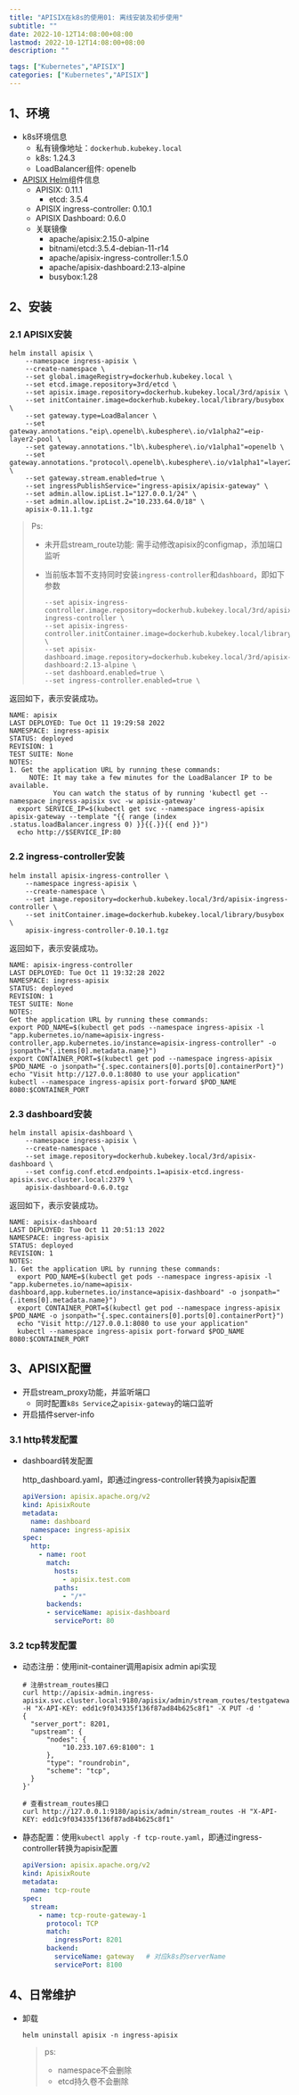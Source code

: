 ```yaml
---
title: "APISIX在k8s的使用01: 离线安装及初步使用"
subtitle: ""
date: 2022-10-12T14:08:00+08:00
lastmod: 2022-10-12T14:08:00+08:00
description: ""

tags: ["Kubernetes","APISIX"]
categories: ["Kubernetes","APISIX"]
---
```


## 1、环境

- k8s环境信息
  - 私有镜像地址：`dockerhub.kubekey.local`
  - k8s: 1.24.3
  - LoadBalancer组件: openelb
- [APISIX Helm](https://github.com/apache/apisix-helm-chart)组件信息
  - APISIX: 0.11.1
    - etcd: 3.5.4
  - APISIX ingress-controller: 0.10.1
  - APISIX Dashboard: 0.6.0
  - 关联镜像
    - apache/apisix:2.15.0-alpine
    - bitnami/etcd:3.5.4-debian-11-r14
    - apache/apisix-ingress-controller:1.5.0
    - apache/apisix-dashboard:2.13-alpine
    - busybox:1.28

## 2、安装

### 2.1 APISIX安装

```shell
helm install apisix \
	--namespace ingress-apisix \
	--create-namespace \
	--set global.imageRegistry=dockerhub.kubekey.local \
	--set etcd.image.repository=3rd/etcd \
	--set apisix.image.repository=dockerhub.kubekey.local/3rd/apisix \
	--set initContainer.image=dockerhub.kubekey.local/library/busybox \
	--set gateway.type=LoadBalancer \
	--set gateway.annotations."eip\.openelb\.kubesphere\.io/v1alpha2"=eip-layer2-pool \
	--set gateway.annotations."lb\.kubesphere\.io/v1alpha1"=openelb \
	--set gateway.annotations."protocol\.openelb\.kubesphere\.io/v1alpha1"=layer2 \
	--set gateway.stream.enabled=true \
	--set ingressPublishService="ingress-apisix/apisix-gateway" \
	--set admin.allow.ipList.1="127.0.0.1/24" \
	--set admin.allow.ipList.2="10.233.64.0/18" \
	apisix-0.11.1.tgz
```

> Ps:
>
> - 未开启stream_route功能: 需手动修改apisix的configmap，添加端口监听
>
> - 当前版本暂不支持同时安装`ingress-controller`和`dashboard`，即如下参数
>
>   ```
>   --set apisix-ingress-controller.image.repository=dockerhub.kubekey.local/3rd/apisix-ingress-controller \
>   --set apisix-ingress-controller.initContainer.image=dockerhub.kubekey.local/library/busybox \
>   --set apisix-dashboard.image.repository=dockerhub.kubekey.local/3rd/apisix-dashboard:2.13-alpine \
>   --set dashboard.enabled=true \
>   --set ingress-controller.enabled=true \
>   ```

返回如下，表示安装成功。

```
NAME: apisix
LAST DEPLOYED: Tue Oct 11 19:29:58 2022
NAMESPACE: ingress-apisix
STATUS: deployed
REVISION: 1
TEST SUITE: None
NOTES:
1. Get the application URL by running these commands:
     NOTE: It may take a few minutes for the LoadBalancer IP to be available.
           You can watch the status of by running 'kubectl get --namespace ingress-apisix svc -w apisix-gateway'
  export SERVICE_IP=$(kubectl get svc --namespace ingress-apisix apisix-gateway --template "{{ range (index .status.loadBalancer.ingress 0) }}{{.}}{{ end }}")
  echo http://$SERVICE_IP:80
```

### 2.2 ingress-controller安装

```shell
helm install apisix-ingress-controller \
	--namespace ingress-apisix \
	--create-namespace \
	--set image.repository=dockerhub.kubekey.local/3rd/apisix-ingress-controller \
	--set initContainer.image=dockerhub.kubekey.local/library/busybox \
	apisix-ingress-controller-0.10.1.tgz
```

返回如下，表示安装成功。

```
NAME: apisix-ingress-controller
LAST DEPLOYED: Tue Oct 11 19:32:28 2022
NAMESPACE: ingress-apisix
STATUS: deployed
REVISION: 1
TEST SUITE: None
NOTES:
Get the application URL by running these commands:
export POD_NAME=$(kubectl get pods --namespace ingress-apisix -l "app.kubernetes.io/name=apisix-ingress-controller,app.kubernetes.io/instance=apisix-ingress-controller" -o jsonpath="{.items[0].metadata.name}")
export CONTAINER_PORT=$(kubectl get pod --namespace ingress-apisix $POD_NAME -o jsonpath="{.spec.containers[0].ports[0].containerPort}")
echo "Visit http://127.0.0.1:8080 to use your application"
kubectl --namespace ingress-apisix port-forward $POD_NAME 8080:$CONTAINER_PORT
```

### 2.3 dashboard安装

```shell
helm install apisix-dashboard \
	--namespace ingress-apisix \
	--create-namespace \
	--set image.repository=dockerhub.kubekey.local/3rd/apisix-dashboard \
	--set config.conf.etcd.endpoints.1=apisix-etcd.ingress-apisix.svc.cluster.local:2379 \
	apisix-dashboard-0.6.0.tgz
```

返回如下，表示安装成功。

```
NAME: apisix-dashboard
LAST DEPLOYED: Tue Oct 11 20:51:13 2022
NAMESPACE: ingress-apisix
STATUS: deployed
REVISION: 1
NOTES:
1. Get the application URL by running these commands:
  export POD_NAME=$(kubectl get pods --namespace ingress-apisix -l "app.kubernetes.io/name=apisix-dashboard,app.kubernetes.io/instance=apisix-dashboard" -o jsonpath="{.items[0].metadata.name}")
  export CONTAINER_PORT=$(kubectl get pod --namespace ingress-apisix $POD_NAME -o jsonpath="{.spec.containers[0].ports[0].containerPort}")
  echo "Visit http://127.0.0.1:8080 to use your application"
  kubectl --namespace ingress-apisix port-forward $POD_NAME 8080:$CONTAINER_PORT
```

## 3、APISIX配置

- 开启stream_proxy功能，并监听端口
  - 同时配置`k8s Service`之`apisix-gateway`的端口监听
- 开启插件server-info

### 3.1 http转发配置

- dashboard转发配置

  http_dashboard.yaml，即通过ingress-controller转换为apisix配置

  ```yaml
  apiVersion: apisix.apache.org/v2
  kind: ApisixRoute
  metadata:
    name: dashboard
    namespace: ingress-apisix
  spec:
    http:
      - name: root 
        match:
          hosts:
            - apisix.test.com
          paths:
            - "/*"
        backends:
        - serviceName: apisix-dashboard
          servicePort: 80
  ```

### 3.2 tcp转发配置

- 动态注册：使用init-container调用apisix admin api实现

  ```shell
  # 注册stream_routes接口
  curl http://apisix-admin.ingress-apisix.svc.cluster.local:9180/apisix/admin/stream_routes/testgateway0 -H "X-API-KEY: edd1c9f034335f136f87ad84b625c8f1" -X PUT -d '
  {
  	"server_port": 8201,
  	"upstream": {
  		"nodes": {
  			"10.233.107.69:8100": 1
  		},
  		"type": "roundrobin",
  		"scheme": "tcp",
  	}
  }'
  
  # 查看stream_routes接口
  curl http://127.0.0.1:9180/apisix/admin/stream_routes -H "X-API-KEY: edd1c9f034335f136f87ad84b625c8f1"
  ```

- 静态配置：使用`kubectl apply -f tcp-route.yaml`，即通过ingress-controller转换为apisix配置

  ```yaml
  apiVersion: apisix.apache.org/v2
  kind: ApisixRoute
  metadata:
    name: tcp-route
  spec:
    stream:
      - name: tcp-route-gateway-1
        protocol: TCP
        match:
          ingressPort: 8201
        backend:
          serviceName: gateway   # 对应k8s的serverName
          servicePort: 8100
  ```

## 4、日常维护

- 卸载

  ```shell
  helm uninstall apisix -n ingress-apisix
  ```

  > ps:
  >
  > - namespace不会删除
  > - etcd持久卷不会删除